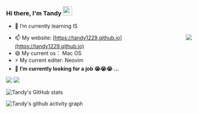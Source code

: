 ### Hi there, I'm Tandy <img src="https://media.giphy.com/media/hvRJCLFzcasrR4ia7z/giphy.gif" width="25px">

- 🌱 I’m currently learning IS
<img align="right" src="https://github-readme-stats.vercel.app/api/top-langs/?username=tandy1229&theme=radical&hide=javascript,html,css,asl" />

- 📫 My website: [https://tandy1229.github.io](https://tandy1229.github.io)
- 😄 My current os： Mac OS
- ⚡ My current editer: Neovim
- 🔭 ****I’m currently looking for a job 😭😭😭 ...****

![](https://img.shields.io/github/stars/tandy1229?style=for-the-badge&logo=github)
![](https://img.shields.io/github/followers/tandy1229?style=for-the-badge&logo=github)            



![Tandy's GitHub stats](https://github-readme-stats.vercel.app/api?username=tandy1229&show_icons=true&theme=radical)



![Tandy's github activity graph](https://activity-graph.herokuapp.com/graph?username=tandy1229&theme=tokyo-night)


<!--
**tandy1229/tandy1229** is a ✨ _special_ ✨ repository because its `README.md` (this file) appears on your GitHub profile.

Here are some ideas to get you started:

- 🔭 I’m currently working on ...
- 🌱 I’m currently learning ...
- 👯 I’m looking to collaborate on ...
- 🤔 I’m looking for help with ...
- 💬 Ask me about ...
- 📫 How to reach me: ...
- 😄 Pronouns: ...
- ⚡ Fun fact: ...
-->

